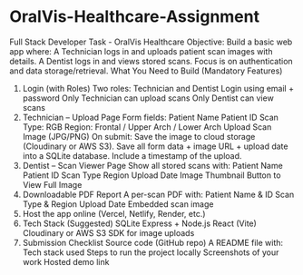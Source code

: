# OralVis-Healthcare-Assignment
Full Stack Developer Task - OralVis Healthcare
Objective: Build a basic web app where:
A Technician logs in and uploads patient scan images with details.
A Dentist logs in and views stored scans.
Focus is on authentication and data storage/retrieval.
What You Need to Build (Mandatory Features)
1) Login (with Roles)
Two roles: Technician and Dentist
Login using email + password
Only Technician can upload scans
Only Dentist can view scans
2) Technician – Upload Page Form fields:
Patient Name
Patient ID
Scan Type: RGB
Region: Frontal / Upper Arch / Lower Arch
Upload Scan Image (JPG/PNG)
On submit:
Save the image to cloud storage (Cloudinary or AWS S3).
Save all form data + image URL + upload date into a SQLite database.
Include a timestamp of the upload.
3) Dentist – Scan Viewer Page
Show all stored scans with:
Patient Name
Patient ID
Scan Type
Region
Upload Date
Image Thumbnail
Button to View Full Image
4) Downloadable PDF Report
A per-scan PDF with:
Patient Name & ID
Scan Type & Region
Upload Date
Embedded scan image
5) Host the app online (Vercel, Netlify, Render, etc.)
6) Tech Stack (Suggested)
SQLite
Express + Node.js
React (Vite)
Cloudinary or AWS S3 SDK for image uploads
7) Submission Checklist
Source code (GitHub repo)
A README file with:
Tech stack used
Steps to run the project locally
Screenshots of your work
Hosted demo link
